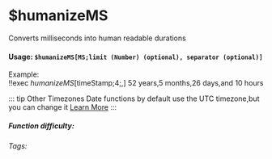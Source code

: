 # $humanizeMS
Converts milliseconds into human readable durations

#### Usage: `$humanizeMS[MS;limit (Number) (optional), separator (optional)]`
Example:
<br/>
<discord-messages>
	<discord-message :bot="false" role-color="#ffcc9a" author="Member">
		!!exec $humanizeMS[$timeStamp;4;,]
	</discord-message>
	<discord-message :bot="true" role-color="#0099ff" author="Custom Command" avatar="https://media.discordapp.net/avatars/725721249652670555/781224f90c3b841ba5b40678e032f74a.webp">
		52 years,5 months,26 days,and 10 hours
	</discord-message>
</discord-messages>

::: tip Other Timezones
Date functions by default use the UTC timezone,but you can change it [Learn More](./timezone.md)
:::

##### Function difficulty: <Badge type="tip" text="Easy" vertical="middle" /> 
###### Tags: <Badge type="tip" text="humanizeMS" vertical="middle" /> 
